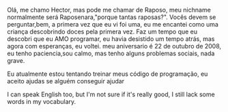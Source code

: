 Olá, me chamo Hector, mas pode me chamar de Raposo, meu nichname normalmente será Raposenara,"porque tantas raposas?".
Vocês devem se perguntar,bem, a primera vez que eu vi foi uma, eu me encantei como uma criança descobrindo doces pela primera vez.
Faz um tempo que eu descobri que eu AMO programar, eu havia desistido um tempo atrás, mas agora com esperanças, eu voltei.
meu aniversario é 22 de outubro de 2008, eu tenho paciencia,sou calmo, mas tenho alguns problemas sociais, nada grave.

Eu atualmente estou tentando treinar meus código de programação, eu aceito ajudas se alguém conseguir ajudar

I can speak English too, but I'm not sure if it's really good, I still lack some words in my vocabulary.
